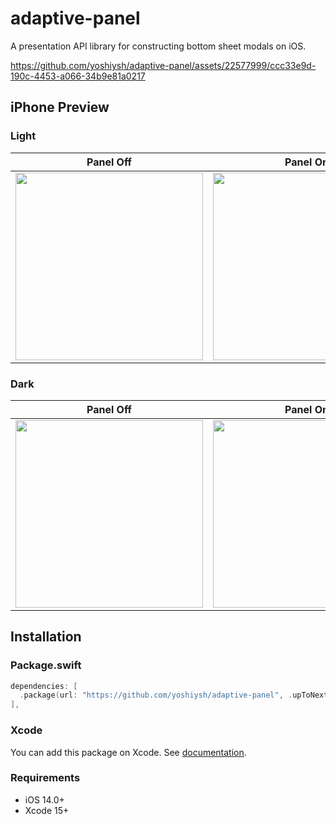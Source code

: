 # adaptive-panel

A presentation API library for constructing bottom sheet modals on iOS.

https://github.com/yoshiysh/adaptive-panel/assets/22577999/ccc33e9d-190c-4453-a066-34b9e81a0217


## iPhone Preview

### Light

| Panel Off | Panel On |
| -- | -- |
|<img src="https://github.com/yoshiysh/adaptive-panel/assets/22577999/8f229933-467e-4b1e-9401-7e408970e164" width="300"> | <img src="https://github.com/yoshiysh/adaptive-panel/assets/22577999/10ab47e7-6b20-4ee2-920d-e2d0427f3327" width="300"> |

### Dark

| Panel Off | Panel On |
| -- | -- |
|<img src="https://github.com/yoshiysh/adaptive-panel/assets/22577999/fddfbb00-99d7-4868-b837-a45aef16d9c8" width="300"> | <img src="https://github.com/yoshiysh/adaptive-panel/assets/22577999/cda24e2d-ce12-4f4e-827c-8f344bff8c0f" width="300"> |

## Installation

### Package.swift
```swift
dependencies: [
  .package(url: "https://github.com/yoshiysh/adaptive-panel", .upToNextMajor(from: "0.3.1")),
],
```

### Xcode

You can add this package on Xcode.
See [documentation](https://developer.apple.com/documentation/swift_packages/adding_package_dependencies_to_your_app).

### Requirements

- iOS 14.0+
- Xcode 15+
